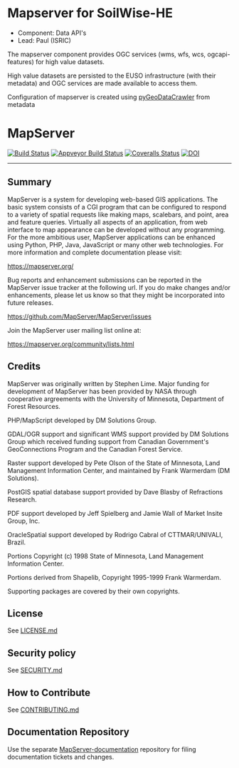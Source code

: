 Mapserver for SoilWise-HE
=======================

- Component: Data API's
- Lead: Paul (ISRIC)

The mapserver component provides OGC services (wms, wfs, wcs, ogcapi-features) for high value datasets.

High value datasets are persisted to the EUSO infrastructure (with their metadata) and OGC services are made available to access them.

Configuration of mapserver is created using [pyGeoDataCrawler](https://pypi.org/project/geodatacrawler/) from metadata

MapServer
=========

[![Build Status](https://github.com/mapserver/mapserver/actions/workflows/build.yml/badge.svg)](https://github.com/mapserver/mapserver/actions?query=workflow%3A%22build%22+branch%3Amain)
[![Appveyor Build Status](https://ci.appveyor.com/api/projects/status/vw1n07095a8bg23u?svg=true)](https://ci.appveyor.com/project/mapserver/mapserver)
[![Coveralls Status](https://coveralls.io/repos/github/MapServer/MapServer/badge.svg?branch=main)](https://coveralls.io/github/MapServer/MapServer?branch=main)
[![DOI](https://zenodo.org/badge/DOI/10.5281/zenodo.5842012.svg)](https://doi.org/10.5281/zenodo.5842012)

-------
Summary
-------
   
MapServer is a system for developing web-based GIS applications. 
The basic system consists of a CGI program that can be configured to 
respond to a variety of spatial requests like making maps, scalebars, 
and point, area and feature queries. Virtually all aspects of an 
application, from web interface to map appearance can be developed 
without any programming. For the more ambitious user, MapServer 
applications can be enhanced using Python, PHP, Java, JavaScript or 
many other web technologies. For more  information and complete 
documentation please visit:

  https://mapserver.org/

Bug reports and enhancement submissions can be reported in the MapServer 
issue tracker at the following url.   If you do make changes and/or enhancements, 
please let us know so that they might be incorporated into future releases.

  https://github.com/MapServer/MapServer/issues


Join the MapServer user mailing list online at:

  https://mapserver.org/community/lists.html

Credits
-------

MapServer was originally written by Stephen Lime. Major funding for development of 
MapServer has been provided by NASA through cooperative argreements with 
the University of Minnesota, Department of Forest Resources.

PHP/MapScript developed by DM Solutions Group.

GDAL/OGR support and significant WMS support provided by DM Solutions Group 
which received funding support from Canadian Government's GeoConnections 
Program and the Canadian Forest Service.

Raster support developed by Pete Olson of the State of Minnesota, Land 
Management Information Center, and maintained by Frank Warmerdam (DM 
Solutions).

PostGIS spatial database support provided by Dave Blasby of Refractions 
Research.

PDF support developed by Jeff Spielberg and Jamie Wall of Market Insite Group, 
Inc.

OracleSpatial support developed by Rodrigo Cabral of CTTMAR/UNIVALI, Brazil.

Portions Copyright (c) 1998 State of Minnesota, Land Management Information 
Center.

Portions derived from Shapelib, Copyright 1995-1999 Frank Warmerdam.

Supporting packages are covered by their own copyrights.

License
-------

See [LICENSE.md](LICENSE.md)

Security policy
---------------

See [SECURITY.md](SECURITY.md)

How to Contribute
-----------------

See [CONTRIBUTING.md](CONTRIBUTING.md)

Documentation Repository
------------------------

Use the separate [MapServer-documentation](https://github.com/MapServer/MapServer-documentation) 
repository for filing documentation tickets and changes.
